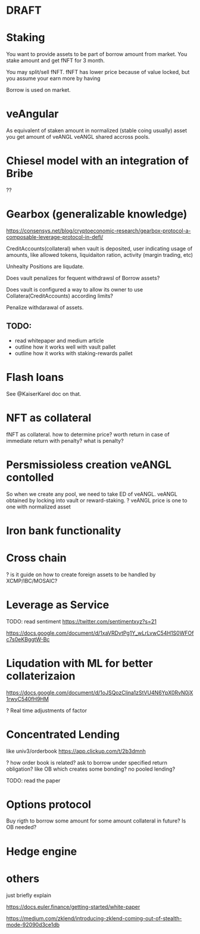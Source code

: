# DRAFT



# Staking

You want to provide assets to be part of borrow amount from market. You stake amount and get fNFT for 3 month. 

You may split/sell fNFT. fNFT has lower price because of value locked, but you assume your earn more by having 

Borrow is used on market. 

# veAngular

As equivalent of staken amount in normalized (stable coing usually) asset you get amount of veANGL 
veANGL shared accross pools. 


# Chiesel model with an integration of Bribe

??


# Gearbox (generalizable knowledge)

https://consensys.net/blog/cryptoeconomic-research/gearbox-protocol-a-composable-leverage-protocol-in-defi/

CreditAccounts(collateral) when vault is deposited, user indicating usage of amounts,
like allowed tokens, liquidaiton ration, activity (margin trading, etc)

Unhealty Positions are liqudate.

Does vault penalizes for fequent withdrawsl of Borrow assets?

Does vault is configured a way to allow its owner to use Collatera(CreditAccounts) according limits?

Penalize withdarawal of assets. 

## TODO:

- read whitepaper and medium article
- outline how it works well with vault pallet
- outline how it works with staking-rewards pallet


# Flash loans

See @KaiserKarel doc on that.


# NFT as collateral

fNFT as collateral. how to determine price? worth return in case of immediate return with penalty? what is penalty?


# Persmissioless creation veANGL contolled

So when we create any pool, we need to take ED of veANGL.
veANGL obtained by locking into vault or reward-staking.
? veANGL price is one to one with normalized asset

# Iron bank functionality


# Cross chain

? is it guide on how to create foreign assets to be handled by XCMP/IBC/MOSAIC?

# Leverage as Service

TODO: read sentiment
https://twitter.com/sentimentxyz?s=21

https://docs.google.com/document/d/1xaVRDvtPg1Y_wLrLvwC54H1S0WFOfc7s0eKBggtW-Bc

# Liqudation with ML for better collaterizaion

https://docs.google.com/document/d/1oJSQozCljna1zStVU4N6YpX0RvN0jX1rwyC540fH9HM

? Real time adjustments of factor


# Concentrated Lending

like univ3/orderbook https://app.clickup.com/t/2b3dmnh

? how order book is related? ask to borrow under specified return obligation?
like OB which creates some bonding? no pooled lending?



TODO: read the paper

# Options protocol

Buy rigth to borrow some amount for some amount collateral in future? Is OB needed?


# Hedge engine


# others

just briefly explain

https://docs.euler.finance/getting-started/white-paper

https://medium.com/zklend/introducing-zklend-coming-out-of-stealth-mode-92090d3ce1db